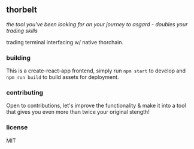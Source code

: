 ## thorbelt

_the tool you've been looking for on your journey to asgard - doubles your trading skills_

trading terminal interfacing w/ native thorchain.

### building

This is a create-react-app frontend, simply run `npm start` to develop and `npm run build` to build assets for deployment.

### contributing

Open to contributions, let's improve the functionality & make it into a tool that gives you even more than twice your original stength!

### license

MIT

